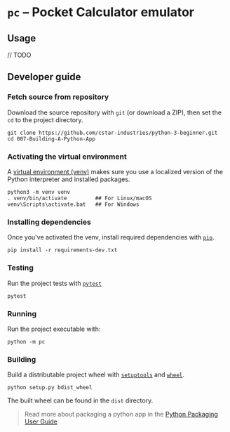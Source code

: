 # `pc` – Pocket Calculator emulator

## Usage

// TODO

## Developer guide

### Fetch source from repository

Download the source repository with `git` (or download a ZIP), then set the `cd` to the project directory.

```shell
git clone https://github.com/cstar-industries/python-3-beginner.git
cd 007-Building-A-Python-App
```

### Activating the virtual environment

A [virtual environment (venv)](https://docs.python.org/3/library/venv.html) makes sure you use a localized version of the Python interpreter and installed packages.

```shell
python3 -m venv venv
. venv/bin/activate         ## For Linux/macOS
venv\Scripts\activate.bat   ## For Windows
```

### Installing dependencies

Once you've activated the venv, install required dependencies with [`pip`](https://pip.pypa.io/en/stable/).

```shell
pip install -r requirements-dev.txt
```

### Testing

Run the project tests with [`pytest`](https://docs.pytest.org/en/latest/)

```shell
pytest
```

### Running

Run the project executable with:

```shell
python -m pc
```

### Building

Build a distributable project wheel with [`setuptools`](https://setuptools.readthedocs.io/en/latest/) and [`wheel`](https://wheel.readthedocs.io/en/stable/).

```shell
python setup.py bdist_wheel
```

The built wheel can be found in the `dist` directory.

> Read more about packaging a python app in the [Python Packaging User Guide](https://packaging.python.org/)